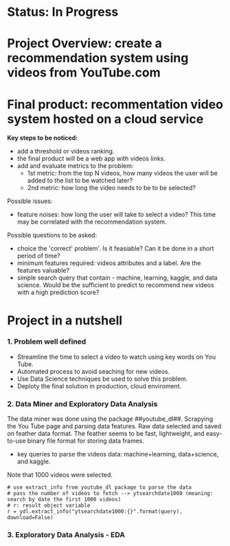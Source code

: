 # **Status:** In Progress

# Project Overview: create a recommendation system using videos from YouTube.com
# Final product: recommentation video system hosted on a cloud service 

**Key steps to be noticed:**
 - add a threshold or videos ranking.
 - the final product will be a web app with videos links.
 - add and evaluate metrics to the problem:
   - 1st metric: from the top N videos, how many videos the user will be added to the list to be watched later?
   - 2nd metric: how long the video needs to be to be selected?

Possible issues:
 - feature noises: how long the user will take to select a video?
   This time may be correlated with the recommendation system.


Possible questions to be asked:
- choice the 'correct' problem'. Is it feasiable? Can it be done in a short period of time?
- minimum features required: videos attributes and a label. Are the features valuable?
- simple search query that contain - machine, learning, kaggle, and data science. Would be the sufficient to predict to recommend new videos with a high prediction score?

# Project in a nutshell

### 1. Problem well defined
  - Streamline the time to select a video to watch using key words on You Tube.
  - Automated process to avoid seaching for new videos.
  - Use Data Science techniques be used to solve this problem.
  - Deploty the final solution in production, cloud enviroment.

### 2. Data Miner and Exploratory Data Analysis

The data miner was done using the package ##youtube_dl##. Scrapying the You Tube page and parsing data features. Raw data selected and saved on feather data format.
The feather seems to be fast, lightweight, and easy-to-use binary file format for storing data frames.

 -  key queries to parse the videos data: machine+learning, data+science, and kaggle.
 
 Note that 1000 videos were selected.
 
 ```
 # use extract_info from youtube_dl package to parse the data
# pass the number of videos to fetch --> ytsearchdate1000 (meaning: search by date the first 1000 videos)
# r: result object variable
 r = ydl.extract_info("ytsearchdate1000:{}".format(query), download=False)

```

### 3. Exploratory Data Analysis - EDA




